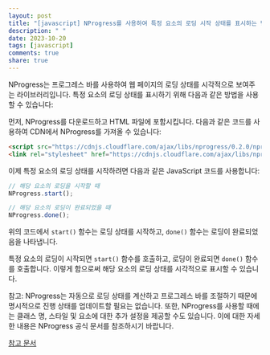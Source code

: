 ```yaml
---
layout: post
title: "[javascript] NProgress를 사용하여 특정 요소의 로딩 시작 상태를 표시하는 방법은?"
description: " "
date: 2023-10-20
tags: [javascript]
comments: true
share: true
---
```

NProgress는 프로그레스 바를 사용하여 웹 페이지의 로딩 상태를 시각적으로 보여주는 라이브러리입니다. 특정 요소의 로딩 상태를 표시하기 위해 다음과 같은 방법을 사용할 수 있습니다:

먼저, NProgress를 다운로드하고 HTML 파일에 포함시킵니다. 다음과 같은 코드를 사용하여 CDN에서 NProgress를 가져올 수 있습니다:

```html
<script src="https://cdnjs.cloudflare.com/ajax/libs/nprogress/0.2.0/nprogress.min.js"></script>
<link rel="stylesheet" href="https://cdnjs.cloudflare.com/ajax/libs/nprogress/0.2.0/nprogress.min.css" />
```

이제 특정 요소의 로딩 상태를 시작하려면 다음과 같은 JavaScript 코드를 사용합니다:

```javascript
// 해당 요소의 로딩을 시작할 때
NProgress.start();

// 해당 요소의 로딩이 완료되었을 때
NProgress.done();
```

위의 코드에서 `start()` 함수는 로딩 상태를 시작하고, `done()` 함수는 로딩이 완료되었음을 나타냅니다. 

특정 요소의 로딩이 시작되면 `start()` 함수를 호출하고, 로딩이 완료되면 `done()` 함수를 호출합니다. 이렇게 함으로써 해당 요소의 로딩 상태를 시각적으로 표시할 수 있습니다.

참고: NProgress는 자동으로 로딩 상태를 계산하고 프로그레스 바를 조절하기 때문에 명시적으로 진행 상태를 업데이트할 필요는 없습니다. 또한, NProgress를 사용할 때에는 클래스 명, 스타일 및 요소에 대한 추가 설정을 제공할 수도 있습니다. 이에 대한 자세한 내용은 NProgress 공식 문서를 참조하시기 바랍니다. 

[참고 문서](https://github.com/rstacruz/nprogress)